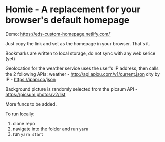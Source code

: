 # Homie - A replacement for your browser's default homepage

Demo: https://eds-custom-homepage.netlify.com/

Just copy the link and set as the homepage in your browser. That's it.

Bookmarks are written to local storage, do not sync with any web serice (yet)

Geolocation for the weather service uses the user's IP address,
then calls the 2 following APIs:
weather - http://api.apixu.com/v1/current.json
city by IP - https://ipapi.co/json

Background picture is randomly selected from the picsum API - https://picsum.photos/v2/list

More funcs to be added.

To run locally: 
1. clone repo
2. navigate into the folder and run `yarn`
3. run `yarn start`
